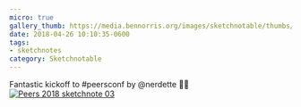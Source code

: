 ```yaml
---
micro: true
gallery_thumb: https://media.bennorris.org/images/sketchnotable/thumbs/peers-2018-sketchnote-03.jpg
date: 2018-04-26 10:10:35-0600
tags:
- sketchnotes
category: Sketchnotable
---
```


Fantastic kickoff to #peersconf by @nerdette ✍🏼 [![Peers 2018 sketchnote 03](https://media.bennorris.org/images/sketchnotable/peers-2018/peers-2018-sketchnote-03.jpg)](https://media.bennorris.org/images/sketchnotable/peers-2018/peers-2018-sketchnote-03.jpg)